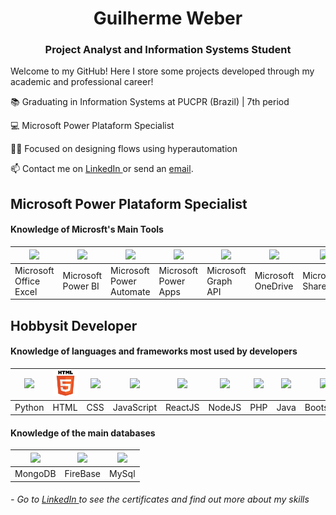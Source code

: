 <h1 align="center"> Guilherme Weber </h1>
<h3 align="center"> Project Analyst and Information Systems Student </h3>

<p> Welcome to my GitHub! Here I store some projects developed through my academic and professional career! </p>
<p> 📚 Graduating in Information Systems at PUCPR (Brazil) | 7th period </p>
<p> 💻 Microsoft Power Plataform Specialist </p>
<p> 👨‍💻 Focused on designing flows using hyperautomation </p>
<p> 📫 Contact me on <a href="https://www.linkedin.com/in/weberguilherme/"> LinkedIn </a> or send an <a href="mailto:weber_guilherme@outlook.com"> email</a>. </p>

<h2> Microsoft Power Plataform Specialist </h2>
<h4> Knowledge of Microsft's Main Tools </h4>
<table>
  <thead>
    <th> <img height="40"src="https://download.logo.wine/logo/Microsoft_Excel/Microsoft_Excel-Logo.wine.png"> </th>
    <th> <img height="40"src="https://upload.wikimedia.org/wikipedia/commons/thumb/c/cf/New_Power_BI_Logo.svg/630px-New_Power_BI_Logo.svg.png"></th>
    <th> <img height="40"src="https://cdn.techcommunity.microsoft.com/assets/PowerPlatform/xuPlE1EJ_400x400.png"> </th>
    <th> <img height="40"src="https://summitbajracharya.com.np/wp-content/uploads/2020/10/powerapp-2020-icon-1024x1024.png"> </th>
    <th> <img height="40"src="https://www.drupal.org/files/project-images/Graph%20API%20logo.png"> </th>
    <th> <img height="32"src="https://logosmarcas.net/wp-content/uploads/2022/04/OneDrive-Simbolo.png"> </th>
    <th> <img height="40"src="https://upload.wikimedia.org/wikipedia/commons/thumb/e/e1/Microsoft_Office_SharePoint_%282019%E2%80%93present%29.svg/2097px-Microsoft_Office_SharePoint_%282019%E2%80%93present%29.svg.png"> </th>
    <th> <img height="40"src="https://upload.wikimedia.org/wikipedia/commons/thumb/a/ad/Microsoft_Lists_%282020-present%29.svg/1200px-Microsoft_Lists_%282020-present%29.svg.png"> </th>
    <th> <img height="40"src="https://logodownload.org/wp-content/uploads/2021/08/microsoft-teams-logo-1.png"> </th>
    <th> <img height="40"src="https://upload.wikimedia.org/wikipedia/commons/4/49/Microsoft_Bookings_logo.png"> </th>
    <th> <img height="40"src="https://logospng.org/download/microsoft-outlook/logo-microsoft-outlook-1024.png"> </th>
    <th> <img height="40"src="https://upload.wikimedia.org/wikipedia/commons/thumb/5/5f/Microsoft_Office_logo_%282019%E2%80%93present%29.svg/768px-Microsoft_Office_logo_%282019%E2%80%93present%29.svg.png"> </th>
    <th> <img height="40"src="https://cursosbig.com.br/wp-content/uploads/2019/03/logo-visual-basic-net-vb.png.webp"> </th>
    <th> <img height="40"src="https://swimburger.net/media/ppnn3pcl/azure.png"> </th>
  </thead>
  <tr>
    <td> Microsoft Office Excel </td>
    <td> Microsoft Power BI </td>
    <td> Microsoft Power Automate </td>
    <td> Microsoft Power Apps </td>
    <td> Microsoft Graph API </td>
    <td> Microsoft OneDrive </td>
    <td> Microsoft Sharepoint </td>
    <td> Microsoft Lists </td>
    <td> Microsoft Teams </td>
    <td> Microsoft Bookings </td>
    <td> Microsoft Outlook </td>
    <td> Microsoft Office Package </td>
    <td> Visual Basic Application </td>
    <td> Azure </td>
  </tr>
 </table>


<h2> Hobbysit Developer </h2>
<h4> Knowledge of languages and frameworks most used by developers </h4>
<table>
  <thead>
    <th> <img height="40"src="https://upload.wikimedia.org/wikipedia/commons/thumb/0/0a/Python.svg/2048px-Python.svg.png"> </th>
    <th> <img height="40"src="https://raw.githubusercontent.com/github/explore/80688e429a7d4ef2fca1e82350fe8e3517d3494d/topics/html/html.png"> </th>
    <th> <img height="40"src="https://logodownload.org/wp-content/uploads/2017/04/css-3-logo-1.png"> </th>
    <th> <img height="32"src="https://upload.wikimedia.org/wikipedia/commons/thumb/9/99/Unofficial_JavaScript_logo_2.svg/1024px-Unofficial_JavaScript_logo_2.svg.png"> </th>
    <th> <img height="40"src="https://th.bing.com/th/id/R.66657f5dc34703daceb62cb80cf2f7d4?rik=leC2w0XocKzzXw&riu=http%3a%2f%2fwww.jsweet.org%2fwp-content%2fuploads%2f2016%2f04%2freact-logo-300x289.png&ehk=8VP5WneINrDRKOGLup9KChH5HsoEQWor%2bDYkJIHeRmI%3d&risl=&pid=ImgRaw&r=0"> </th>
    <th> <img height="40"src="https://upload.wikimedia.org/wikipedia/commons/thumb/d/d9/Node.js_logo.svg/590px-Node.js_logo.svg.png"> </th>
    <th> <img height="40"src="http://pngimg.com/uploads/php/php_PNG35.png"> </th>
    <th> <img height="40"src="https://www.ifpe.edu.br/campus/palmares/noticias/curso-de-extensao-em-java/javalogo.png/@@images/bf2f5d2c-6545-43bc-b187-9d01c6875d56.png"></th>
    <th> <img height="40"src="https://upload.wikimedia.org/wikipedia/commons/thumb/b/b2/Bootstrap_logo.svg/2560px-Bootstrap_logo.svg.png"> </th>
  </thead>
  <tr>
    <td> Python </td>
    <td> HTML </td>
    <td> CSS </td>
    <td> JavaScript </td>
    <td> ReactJS </td>
    <td> NodeJS </td>
    <td> PHP </td>
    <td> Java </td>
    <td> Bootstrap </td>
  </tr>
 </table>

<h4> Knowledge of the main databases </h4>
<table>
  <thead>
    <th> <img height="40"src="https://toppng.com/public/uploads/thumbnail/9kib-354x415-unnamed-mongodb-logo-sv-1156286072355jpx03rnf.png"> </th>
    <th> <img height="40"src="https://th.bing.com/th/id/R.c521e7e67222276a6860665a46813cc6?rik=AoUIOAvVTiB1cQ&riu=http%3a%2f%2fpluspng.com%2fimg-png%2ffirebase-logo-png-firebase-logo-png-transparent-amp-svg-vector-pluspng-2400x3291.png&ehk=YpYeUgKU5BtUZmTIpsZiQ5pFGAOc5w0Xm5klm2orTIg%3d&risl=&pid=ImgRaw&r=0"></th>
    <th> <img height="40"src="https://marcas-logos.net/wp-content/uploads/2020/11/MySQL-logo.png"> </th>
  </thead>
  <tr>
    <td> MongoDB </td>
    <td> FireBase </td>
    <td> MySql </td>
  </tr>
 </table>

<h6> - Go to <a href="https://www.linkedin.com/in/weberguilherme/"> LinkedIn </a> to see the certificates and find out more about my skills </h6>
